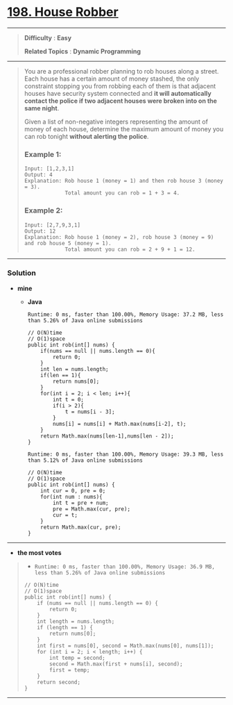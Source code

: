 # [198. House Robber](https://leetcode.com/problems/house-robber/)
---

> **Difficulty** : **Easy**
>
> **Related Topics** : **Dynamic Programming**

---

> You are a professional robber planning to rob houses along a street. Each house has a certain amount of money stashed, the only constraint stopping you from robbing each of them is that adjacent houses have security system connected and **it will automatically contact the police if two adjacent houses were broken into on the same night**.
>
> Given a list of non-negative integers representing the amount of money of each house, determine the maximum amount of money you can rob tonight **without alerting the police**.
>
> ### Example 1:
> ```
> Input: [1,2,3,1]
> Output: 4
> Explanation: Rob house 1 (money = 1) and then rob house 3 (money = 3).
>              Total amount you can rob = 1 + 3 = 4.
> ```
>
> ### Example 2:
> ```
> Input: [2,7,9,3,1]
> Output: 12
> Explanation: Rob house 1 (money = 2), rob house 3 (money = 9) and rob house 5 (money = 1).
>              Total amount you can rob = 2 + 9 + 1 = 12.
> ```


---


### Solution
* **mine**
  * **Java**

    `Runtime: 0 ms, faster than 100.00%, Memory Usage: 37.2 MB, less than 5.26% of Java online submissions`
    ```
    // O(N)time
    // O(1)space
    public int rob(int[] nums) {
        if(nums == null || nums.length == 0){
            return 0;
        }
        int len = nums.length;
        if(len == 1){
            return nums[0];
        }
        for(int i = 2; i < len; i++){
            int t = 0;
            if(i > 2){
                t = nums[i - 3];
            }
            nums[i] = nums[i] + Math.max(nums[i-2], t);
        }
        return Math.max(nums[len-1],nums[len - 2]);
    }
    ```

    `Runtime: 0 ms, faster than 100.00%, Memory Usage: 39.3 MB, less than 5.12% of Java online submissions`
    ```
    // O(N)time
    // O(1)space
    public int rob(int[] nums) {
        int cur = 0, pre = 0;
        for(int num : nums){
            int t = pre + num;
            pre = Math.max(cur, pre);
            cur = t;
        }
        return Math.max(cur, pre);
    }
    ```

---

* **the most votes**
>  * `Runtime: 0 ms, faster than 100.00%, Memory Usage: 36.9 MB, less than 5.26% of Java online submissions`
>  ```
>  // O(N)time
>  // O(1)space
>  public int rob(int[] nums) {
>      if (nums == null || nums.length == 0) {
>          return 0;
>      }
>      int length = nums.length;
>      if (length == 1) {
>          return nums[0];
>      }
>      int first = nums[0], second = Math.max(nums[0], nums[1]);
>      for (int i = 2; i < length; i++) {
>          int temp = second;
>          second = Math.max(first + nums[i], second);
>          first = temp;
>      }
>      return second;
>  }
>  ```

---



